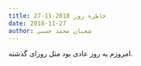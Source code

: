 ```yaml
---
title: خاطره روز 2018-11-27
date: 2018-11-27
author: شعبان محمد حسنی
---
```


امروزم یه روز عادی بود مثل روزای گذشته.